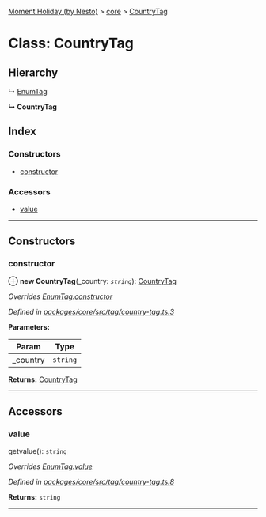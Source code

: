 [Moment Holiday (by Nesto)](../README.md) > [core](../modules/core.md) > [CountryTag](../classes/core.countrytag.md)

# Class: CountryTag

## Hierarchy

↳  [EnumTag](core.enumtag.md)

**↳ CountryTag**

## Index

### Constructors

* [constructor](core.countrytag.md#constructor)

### Accessors

* [value](core.countrytag.md#value)

---

## Constructors

<a id="constructor"></a>

###  constructor

⊕ **new CountryTag**(_country: *`string`*): [CountryTag](core.countrytag.md)

*Overrides [EnumTag](core.enumtag.md).[constructor](core.enumtag.md#constructor)*

*Defined in [packages/core/src/tag/country-tag.ts:3](https://github.com/nesto-software/moment-holiday/blob/72ce1a6/packages/core/src/tag/country-tag.ts#L3)*

**Parameters:**

| Param | Type |
| ------ | ------ |
| _country | `string` |

**Returns:** [CountryTag](core.countrytag.md)

___

## Accessors

<a id="value"></a>

###  value

getvalue(): `string`

*Overrides [EnumTag](core.enumtag.md).[value](core.enumtag.md#value)*

*Defined in [packages/core/src/tag/country-tag.ts:8](https://github.com/nesto-software/moment-holiday/blob/72ce1a6/packages/core/src/tag/country-tag.ts#L8)*

**Returns:** `string`

___

